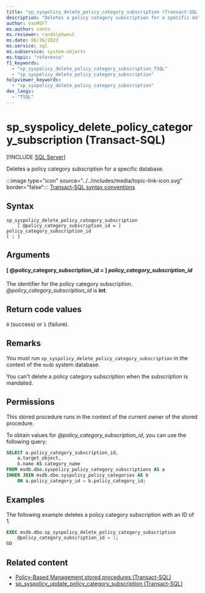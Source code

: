 ```yaml
---
title: "sp_syspolicy_delete_policy_category_subscription (Transact-SQL)"
description: "Deletes a policy category subscription for a specific database."
author: VanMSFT
ms.author: vanto
ms.reviewer: randolphwest
ms.date: 06/26/2023
ms.service: sql
ms.subservice: system-objects
ms.topic: "reference"
f1_keywords:
  - "sp_syspolicy_delete_policy_category_subscription_TSQL"
  - "sp_syspolicy_delete_policy_category_subscription"
helpviewer_keywords:
  - "sp_syspolicy_delete_policy_category_subscription"
dev_langs:
  - "TSQL"
---
```

# sp_syspolicy_delete_policy_category_subscription (Transact-SQL)

[!INCLUDE [SQL Server](../../includes/applies-to-version/sqlserver.md)]

Deletes a policy category subscription for a specific database.

:::image type="icon" source="../../includes/media/topic-link-icon.svg" border="false"::: [Transact-SQL syntax conventions](../../t-sql/language-elements/transact-sql-syntax-conventions-transact-sql.md)

## Syntax

```syntaxsql
sp_syspolicy_delete_policy_category_subscription
    [ @policy_category_subscription_id = ] policy_category_subscription_id
[ ; ]
```

## Arguments

#### [ @policy_category_subscription_id = ] *policy_category_subscription_id*

The identifier for the policy category subscription. *@policy_category_subscription_id* is **int**.

## Return code values

`0` (success) or `1` (failure).

## Remarks

You must run `sp_syspolicy_delete_policy_category_subscription` in the context of the `msdb` system database.

You can't delete a policy category subscription when the subscription is mandated.

## Permissions

This stored procedure runs in the context of the current owner of the stored procedure.

To obtain values for *@policy_category_subscription_id*, you can use the following query:

```sql
SELECT a.policy_category_subscription_id,
    a.target_object,
    b.name AS category_name
FROM msdb.dbo.syspolicy_policy_category_subscriptions AS a
INNER JOIN msdb.dbo.syspolicy_policy_categories AS b
    ON a.policy_category_id = b.policy_category_id;
```

## Examples

The following example deletes a policy category subscription with an ID of 1.

```sql
EXEC msdb.dbo.sp_syspolicy_delete_policy_category_subscription
    @policy_category_subscription_id = 1;
GO
```

## Related content

- [Policy-Based Management stored procedures (Transact-SQL)](policy-based-management-stored-procedures-transact-sql.md)
- [sp_syspolicy_update_policy_category_subscription (Transact-SQL)](sp-syspolicy-update-policy-category-subscription-transact-sql.md)
